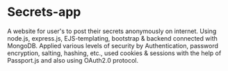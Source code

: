# Secrets-app

A website for user's to post their secrets anonymously on internet. Using node.js, express.js, EJS-templating, bootstrap & backend connected with MongoDB. Applied various levels of security by Authentication, password encryption, salting, hashing, etc., used cookies & sessions with the help of Passport.js and also using OAuth2.0 protocol.





